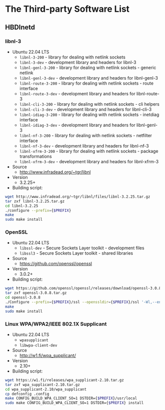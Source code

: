 # The Third-party Software List

## HBDInetd

### libnl-3

- Ubuntu 22.04 LTS
   + `libnl-3-200` - library for dealing with netlink sockets
   + `libnl-3-dev` -  development library and headers for libnl-3
   + `libnl-genl-3-200` - library for dealing with netlink sockets - generic netlink
   + `libnl-genl-3-dev` - development library and headers for libnl-genl-3
   + `libnl-route-3-200` - library for dealing with netlink sockets - route interface
   + `libnl-route-3-dev` - development library and headers for libnl-route-3
   + `libnl-cli-3-200` - library for dealing with netlink sockets - cli helpers
   + `libnl-cli-3-dev` - development library and headers for libnl-cli-3
   + `libnl-idiag-3-200` - library for dealing with netlink sockets - inetdiag interface
   + `libnl-idiag-3-dev` - development library and headers for libnl-genl-3
   + `libnl-nf-3-200` - library for dealing with netlink sockets - netfilter interface
   + `libnl-nf-3-dev` - development library and headers for libnl-nf-3
   + `libnl-xfrm-3-200` - library for dealing with netlink sockets - package transformations
   + `libnl-xfrm-3-dev` - development library and headers for libnl-xfrm-3
- Source
   + <http://www.infradead.org/~tgr/libnl>
- Version
   + 3.2.25+
- Building script:

```bash
wget http://www.infradead.org/~tgr/libnl/files/libnl-3.2.25.tar.gz
tar zxf libnl-3.2.25.tar.gz
cd libnl-3.2.25
./configure --prefix={$PREFIX}
make
sudo make install
```

### OpenSSL

- Ubuntu 22.04 LTS
   + `libssl-dev` - Secure Sockets Layer toolkit - development files
   + `libssl3` - Secure Sockets Layer toolkit - shared libraries
- Source
   + <https://github.com/openssl/openssl>
- Version
   + 3.0.2+
- Building script:

```bash
wget https://github.com/openssl/openssl/releases/download/openssl-3.0.8/openssl-3.0.8.tar.gz
tar zxf openssl-3.0.8.tar.gz
cd openssl-3.0.8
./Configure --prefix={$PREFIX}/ssl --openssldir={$PREFIX}/ssl '-Wl,--enable-new-dtags,-rpath,$(LIBRPATH)'
make
sudo make install
```

### Linux WPA/WPA2/IEEE 802.1X Supplicant

- Ubuntu 22.04 LTS
   + `wpasupplicant`
   + `libwpa-client-dev`
- Source
   + <http://w1.fi/wpa_supplicant/>
- Version
   + 2.10+
- Building script:

```bash
wget https://w1.fi/releases/wpa_supplicant-2.10.tar.gz
tar zxf wpa_supplicant-2.10.tar.gz
cd wpa_supplicant-2.10/wpa_supplicant
cp defconfig .config
make CONFIG_BUILD_WPA_CLIENT_SO=1 DSTDIR={$PREFIX}/usr/local
sudo make CONFIG_BUILD_WPA_CLIENT_SO=1 DSTDIR={$PREFIX} install
```


